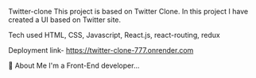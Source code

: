 Twitter-clone
This project is based on Twitter Clone. In this project I have created a UI based on Twitter site.

Tech used
HTML, CSS, Javascript, React.js, react-routing, redux

Deployment link- https://twitter-clone-777.onrender.com

🚀 About Me
I'm a Front-End developer...
